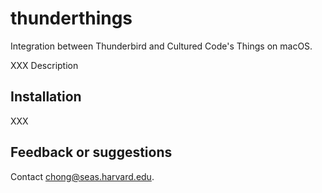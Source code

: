 # thunderthings

Integration between Thunderbird and Cultured Code's Things on macOS.

XXX Description

## Installation

XXX

## Feedback or suggestions

Contact chong@seas.harvard.edu.